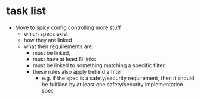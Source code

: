 # task list

- Move to spicy config controlling more stuff
    - which specs exist
    - how they are linked
    - what their requirements are:
        - must be linked,
        - must have at least N links
        - must be linked to something matching a specific filter
        - these rules also apply behind a filter
            - e.g. if the spec is a safety/security requirement, then it should be fulfilled by at least one safety/security implementation spec
